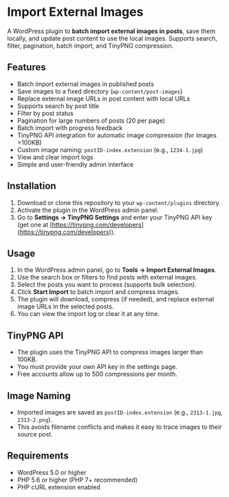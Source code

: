 # Import External Images

A WordPress plugin to **batch import external images in posts**, save them locally, and update post content to use the local images. Supports search, filter, pagination, batch import, and TinyPNG compression.

## Features

- Batch import external images in published posts
- Save images to a fixed directory (`wp-content/post-images`)
- Replace external image URLs in post content with local URLs
- Supports search by post title
- Filter by post status
- Pagination for large numbers of posts (20 per page)
- Batch import with progress feedback
- TinyPNG API integration for automatic image compression (for images >100KB)
- Custom image naming: `postID-index.extension` (e.g., `1234-1.jpg`)
- View and clear import logs
- Simple and user-friendly admin interface

## Installation

1. Download or clone this repository to your `wp-content/plugins` directory.
2. Activate the plugin in the WordPress admin panel.
3. Go to **Settings → TinyPNG Settings** and enter your TinyPNG API key (get one at [https://tinypng.com/developers](https://tinypng.com/developers)).

## Usage

1. In the WordPress admin panel, go to **Tools → Import External Images**.
2. Use the search box or filters to find posts with external images.
3. Select the posts you want to process (supports bulk selection).
4. Click **Start Import** to batch import and compress images.
5. The plugin will download, compress (if needed), and replace external image URLs in the selected posts.
6. You can view the import log or clear it at any time.

## TinyPNG API

- The plugin uses the TinyPNG API to compress images larger than 100KB.
- You must provide your own API key in the settings page.
- Free accounts allow up to 500 compressions per month.

## Image Naming

- Imported images are saved as `postID-index.extension` (e.g., `2313-1.jpg`, `2313-2.png`).
- This avoids filename conflicts and makes it easy to trace images to their source post.

## Requirements

- WordPress 5.0 or higher
- PHP 5.6 or higher (PHP 7+ recommended)
- PHP cURL extension enabled